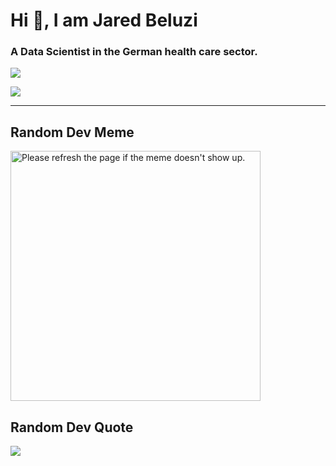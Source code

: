 <h1 align="left">Hi 👋, I am Jared Beluzi</h1>
<h3 align="left">A Data Scientist in the German health care sector.</h3>

![](https://github-readme-stats.vercel.app/api/top-langs/?username=JaredBeluzi&theme=dark&hide_border=false&include_all_commits=false&count_private=false&layout=compact)

![](https://visitcount.itsvg.in/api?id=JaredBeluzi&icon=0&color=10)

---

## Random Dev Meme
<img src='URL' title="Meme" alt="Please refresh the page if the meme doesn't show up." style="height: 400px;"/>

## Random Dev Quote
![](https://quotes-github-readme.vercel.app/api?type=horizontal&theme=radical)
